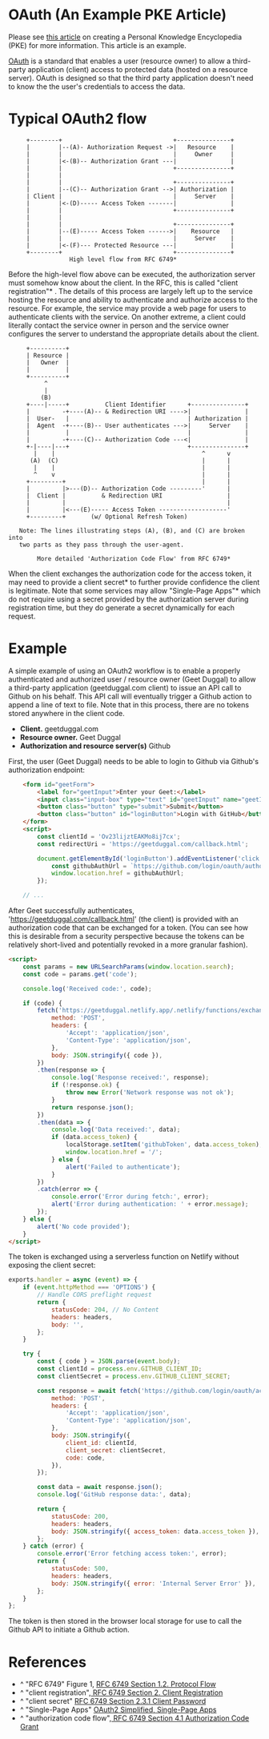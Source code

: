 # OAuth (An Example PKE Article)

Please see [this article](https://medium.com/@geetduggal/want-extraordinarily-useful-and-timeless-notes-build-a-personal-knowledge-encyclopedia-bc8b7fb09829)  on creating a Personal Knowledge Encyclopedia (PKE) for more information. This article is an example.

[OAuth](https://en.wikipedia.org/wiki/OAuth) is a standard that enables a user (resource owner) to allow a third-party application (client) access to protected data (hosted on a resource server).  OAuth is designed so that the third party application doesn't need to know the the user's credentials to access the data.

# Typical OAuth2 flow

```
     +--------+                               +---------------+
     |        |--(A)- Authorization Request ->|   Resource    |
     |        |                               |     Owner     |
     |        |<-(B)-- Authorization Grant ---|               |
     |        |                               +---------------+
     |        |
     |        |                               +---------------+
     |        |--(C)-- Authorization Grant -->| Authorization |
     | Client |                               |     Server    |
     |        |<-(D)----- Access Token -------|               |
     |        |                               +---------------+
     |        |
     |        |                               +---------------+
     |        |--(E)----- Access Token ------>|    Resource   |
     |        |                               |     Server    |
     |        |<-(F)--- Protected Resource ---|               |
     +--------+                               +---------------+
                 High level flow from RFC 6749*
```

Before the high-level flow above can be executed, the authorization server must somehow know about the client.  In the RFC, this is called "client registration"* .  The details of this process are largely left up to the service hosting the resource and ability to authenticate and authorize access to the resource.  For example, the service may provide a web page for users to authenticate clients with the service.  On another extreme, a client could literally contact the service owner in person and the service owner configures the server to understand the appropriate details about the client.

```
     +----------+
     | Resource |
     |   Owner  |
     |          |
     +----------+
          ^
          |
         (B)
     +----|-----+          Client Identifier      +---------------+
     |         -+----(A)-- & Redirection URI ---->|               |
     |  User-   |                                 | Authorization |
     |  Agent  -+----(B)-- User authenticates --->|     Server    |
     |          |                                 |               |
     |         -+----(C)-- Authorization Code ---<|               |
     +-|----|---+                                 +---------------+
       |    |                                         ^      v
      (A)  (C)                                        |      |
       |    |                                         |      |
       ^    v                                         |      |
     +---------+                                      |      |
     |         |>---(D)-- Authorization Code ---------'      |
     |  Client |          & Redirection URI                  |
     |         |                                             |
     |         |<---(E)----- Access Token -------------------'
     +---------+       (w/ Optional Refresh Token)

   Note: The lines illustrating steps (A), (B), and (C) are broken into
   two parts as they pass through the user-agent.

        More detailed 'Authorization Code Flow' from RFC 6749*
```

When the client exchanges the authorization code for the access token, it may need to provide a client secret* to further provide confidence the client is legitimate.   Note that some services may allow "Single-Page Apps"* which do not require using a secret provided by the authorization server during registration time, but they do generate a secret dynamically for each request.

# Example

A simple example of using an OAuth2 workflow is to enable a properly authenticated and authorized user / resource owner (Geet Duggal) to allow a third-party application (geetduggal.com client) to issue an API call to Github on his behalf.  This API call will eventually trigger a Github action to append a line of text to file.   Note that in this process, there are no tokens stored anywhere in the client code.

- **Client.** geetduggal.com
- **Resource owner.** Geet Duggal
- **Authorization and resource server(s)** Github

First, the user (Geet Duggal) needs to be able to login to Github via Github's authorization endpoint:

```html
    <form id="geetForm">
        <label for="geetInput">Enter your Geet:</label>
        <input class="input-box" type="text" id="geetInput" name="geetInput" required>
        <button class="button" type="submit">Submit</button>
        <button class="button" id="loginButton">Login with GitHub</button>
    </form>
    <script>
        const clientId = 'Ov23lijztEAKMo8ij7cx';
        const redirectUri = 'https://geetduggal.com/callback.html';

        document.getElementById('loginButton').addEventListener('click', () => {
            const githubAuthUrl = `https://github.com/login/oauth/authorize?client_id=${clientId}&redirect_uri=${redirectUri}&scope=repo`;
            window.location.href = githubAuthUrl;
        });

    // ...
```

After Geet successfully authenticates, 'https://geetduggal.com/callback.html' (the client) is provided with an authorization code that can be exchanged for a token.  (You can see how this is desirable from a security perspective because the tokens can be relatively short-lived and potentially revoked in a more granular fashion).

```html
<script>
    const params = new URLSearchParams(window.location.search);
    const code = params.get('code');

    console.log('Received code:', code);

    if (code) {
        fetch('https://geetduggal.netlify.app/.netlify/functions/exchange_token', {
            method: 'POST',
            headers: {
                'Accept': 'application/json',
                'Content-Type': 'application/json',
            },
            body: JSON.stringify({ code }),
        })
        .then(response => {
            console.log('Response received:', response);
            if (!response.ok) {
                throw new Error('Network response was not ok');
            }
            return response.json();
        })
        .then(data => {
            console.log('Data received:', data);
            if (data.access_token) {
                localStorage.setItem('githubToken', data.access_token);
                window.location.href = '/';
            } else {
                alert('Failed to authenticate');
            }
        })
        .catch(error => {
            console.error('Error during fetch:', error);
            alert('Error during authentication: ' + error.message);
        });
    } else {
        alert('No code provided');
    }
</script>
```

The token is exchanged using a serverless function on Netlify without exposing the client secret:

```javascript
exports.handler = async (event) => {
    if (event.httpMethod === 'OPTIONS') {
        // Handle CORS preflight request
        return {
            statusCode: 204, // No Content
            headers: headers,
            body: '',
        };
    }

    try {
        const { code } = JSON.parse(event.body);
        const clientId = process.env.GITHUB_CLIENT_ID;
        const clientSecret = process.env.GITHUB_CLIENT_SECRET;

        const response = await fetch('https://github.com/login/oauth/access_token', {
            method: 'POST',
            headers: {
                'Accept': 'application/json',
                'Content-Type': 'application/json',
            },
            body: JSON.stringify({
                client_id: clientId,
                client_secret: clientSecret,
                code: code,
            }),
        });

        const data = await response.json();
        console.log('GitHub response data:', data);

        return {
            statusCode: 200,
            headers: headers,
            body: JSON.stringify({ access_token: data.access_token }),
        };
    } catch (error) {
        console.error('Error fetching access token:', error);
        return {
            statusCode: 500,
            headers: headers,
            body: JSON.stringify({ error: 'Internal Server Error' }),
        };
    }
};
```

The token is then stored in the browser local storage for use to call the Github API to initiate a Github action.

# References

- ^ "RFC 6749" Figure 1, [RFC 6749 Section 1.2. Protocol Flow](https://datatracker.ietf.org/doc/html/rfc6749#section-1.2)
- ^ "client registration",[ RFC 6749 Section 2. Client Registration](https://datatracker.ietf.org/doc/html/rfc6749#section-2)
- ^ "client secret" [RFC 6749 Section 2.3.1 Client Password](https://datatracker.ietf.org/doc/html/rfc6749#section-2.3.1)
- ^ "Single-Page Apps" [OAuth2 Simplified, Single-Page Apps](https://aaronparecki.com/oauth-2-simplified/#single-page-apps)
- ^ "authorization code flow",[ RFC 6749 Section 4.1 Authorization Code Grant](https://datatracker.ietf.org/doc/html/rfc6749#section-4.1)
